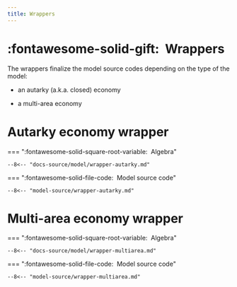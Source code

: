 ```yaml
---
title: Wrappers
---
```


# :fontawesome-solid-gift:  Wrappers

The wrappers finalize the model source codes depending on
the type of the model:

* an autarky (a.k.a. closed) economy

* a multi-area economy


# Autarky economy wrapper


=== ":fontawesome-solid-square-root-variable:  Algebra"

    --8<-- "docs-source/model/wrapper-autarky.md"


=== ":fontawesome-solid-file-code:  Model source code"

    --8<-- "model-source/wrapper-autarky.md"

# Multi-area economy wrapper

=== ":fontawesome-solid-square-root-variable:  Algebra"

    --8<-- "docs-source/model/wrapper-multiarea.md"


=== ":fontawesome-solid-file-code:  Model source code"

    --8<-- "model-source/wrapper-multiarea.md"

